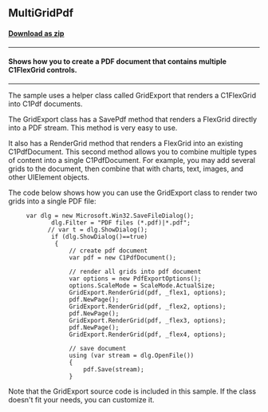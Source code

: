 ## MultiGridPdf
#### [Download as zip](https://grapecity.github.io/DownGit/#/home?url=https://github.com/GrapeCity/ComponentOne-WPF-Samples/tree/master/NET_462/FlexGrid/CS/MultiGridPdf)
____
#### Shows how you to create a PDF document that contains multiple C1FlexGrid controls.
____
The sample uses a helper class called GridExport that renders a C1FlexGrid into
C1Pdf documents.

The GridExport class has a SavePdf method that renders a FlexGrid directly into 
a PDF stream. This method is very easy to use.

It also has a RenderGrid method that renders a FlexGrid into an existing C1PdfDocument. 
This second method allows you to combine multiple types of content into a single
C1PdfDocument. For example, you may add several grids to the document, then combine
that with charts, text, images, and other UIElement objects.

The code below shows how you can use the GridExport class to render two grids into 
a single PDF file:

```
     var dlg = new Microsoft.Win32.SaveFileDialog();
            dlg.Filter = "PDF files (*.pdf)|*.pdf";
           // var t = dlg.ShowDialog();
            if (dlg.ShowDialog()==true)
             {
                 // create pdf document
                 var pdf = new C1PdfDocument();

                 // render all grids into pdf document
                 var options = new PdfExportOptions();
                 options.ScaleMode = ScaleMode.ActualSize;
                 GridExport.RenderGrid(pdf, _flex1, options);
                 pdf.NewPage();
                 GridExport.RenderGrid(pdf, _flex2, options);
                 pdf.NewPage();
                 GridExport.RenderGrid(pdf, _flex3, options);
                 pdf.NewPage();
                 GridExport.RenderGrid(pdf, _flex4, options);

                 // save document
                 using (var stream = dlg.OpenFile())
                 {
                     pdf.Save(stream);
                 }
```
Note that the GridExport source code is included in this sample. If the class doesn't
fit your needs, you can customize it.
